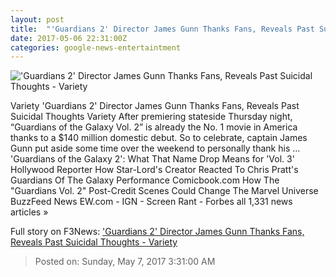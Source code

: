```yaml
---
layout: post
title:  "'Guardians 2' Director James Gunn Thanks Fans, Reveals Past Suicidal Thoughts - Variety"
date: 2017-05-06 22:31:00Z
categories: google-news-entertaintment
---
```


!['Guardians 2' Director James Gunn Thanks Fans, Reveals Past Suicidal Thoughts - Variety](https://pmcvariety.files.wordpress.com/2017/05/james-gun-vol-2.jpg?w=1000&h=562&crop=1)

Variety 'Guardians 2' Director James Gunn Thanks Fans, Reveals Past Suicidal Thoughts Variety After premiering stateside Thursday night, “Guardians of the Galaxy Vol. 2” is already the No. 1 movie in America thanks to a $140 million domestic debut. So to celebrate, captain James Gunn put aside some time over the weekend to personally thank his ... 'Guardians of the Galaxy 2': What That Name Drop Means for 'Vol. 3' Hollywood Reporter How Star-Lord's Creator Reacted To Chris Pratt's Guardians Of The Galaxy Performance Comicbook.com How The "Guardians Vol. 2" Post-Credit Scenes Could Change The Marvel Universe BuzzFeed News EW.com - IGN - Screen Rant - Forbes all 1,331 news articles »


Full story on F3News: ['Guardians 2' Director James Gunn Thanks Fans, Reveals Past Suicidal Thoughts - Variety](http://www.f3nws.com/n/hSqrN)

> Posted on: Sunday, May 7, 2017 3:31:00 AM
